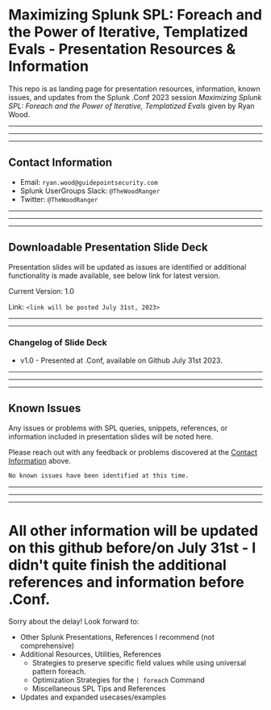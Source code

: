 # Maximizing Splunk SPL: Foreach and the Power of Iterative, Templatized Evals - Presentation Resources & Information

This repo is as landing page for presentation resources, information, known issues, and updates from the Splunk .Conf 2023 session *Maximizing Splunk SPL: Foreach and the Power of Iterative, Templatized Evals* given by Ryan Wood.


------------------------------------------------------------------------------------------------------------------------------------------------------------------------------------
------------------------------------------------------------------------------------------------------------------------------------------------------------------------------------
------------------------------------------------------------------------------------------------------------------------------------------------------------------------------------

## Contact Information

* Email: `ryan.wood@guidepointsecurity.com`
* Splunk UserGroups Slack: `@TheWoodRanger`
* Twitter: `@TheWoodRanger`


------------------------------------------------------------------------------------------------------------------------------------------------------------------------------------
------------------------------------------------------------------------------------------------------------------------------------------------------------------------------------
------------------------------------------------------------------------------------------------------------------------------------------------------------------------------------

## Downloadable Presentation Slide Deck

Presentation slides will be updated as issues are identified or additional functionality is made available, see below link for latest version.

Current Version: 1.0

Link: `<link will be posted July 31st, 2023>`

------------------------------------------------------------------------------------------------------------------------------------------------------------------------------------
------------------------------------------------------------------------------------------------------------------------------------------------------------------------------------

### Changelog of Slide Deck

- v1.0 - Presented at .Conf, available on Github July 31st 2023.


------------------------------------------------------------------------------------------------------------------------------------------------------------------------------------
------------------------------------------------------------------------------------------------------------------------------------------------------------------------------------
------------------------------------------------------------------------------------------------------------------------------------------------------------------------------------

## Known Issues

Any issues or problems with SPL queries, snippets, references, or information included in presentation slides will be noted here.

Please reach out with any feedback or problems discovered at the [Contact Information](#contact-information) above.


```md
No known issues have been identified at this time.
```

------------------------------------------------------------------------------------------------------------------------------------------------------------------------------------
------------------------------------------------------------------------------------------------------------------------------------------------------------------------------------
------------------------------------------------------------------------------------------------------------------------------------------------------------------------------------

# All other information will be updated on this github before/on July 31st - I didn't quite finish the additional references and information before .Conf.

Sorry about the delay! Look forward to:

* Other Splunk Presentations, References I recommend (not comprehensive)
* Additional Resources, Utilities, References
  * Strategies to preserve specific field values while using universal pattern foreach.
  * Optimization Strategies for the `| foreach` Command
  * Miscellaneous SPL Tips and References
* Updates and expanded usecases/examples
